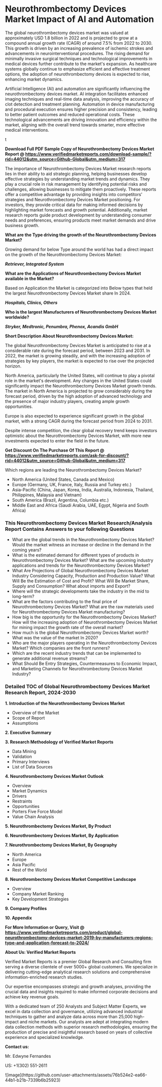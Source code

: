 <h1>Neurothrombectomy Devices Market Impact of AI and Automation</h1><p>The global neurothrombectomy devices market was valued at approximately USD 1.8 billion in 2022 and is projected to grow at a compound annual growth rate (CAGR) of around 7.5% from 2022 to 2030. This growth is driven by an increasing prevalence of ischemic strokes and advancements in neurointerventional procedures. The rising demand for minimally invasive surgical techniques and technological improvements in medical devices further contribute to the market's expansion. As healthcare systems globally continue to emphasize efficient and effective treatment options, the adoption of neurothrombectomy devices is expected to rise, enhancing market dynamics.</p><p>Artificial Intelligence (AI) and automation are significantly influencing the neurothrombectomy devices market. AI integration facilitates enhanced imaging techniques and real-time data analysis, improving the accuracy of clot detection and treatment planning. Automation in device manufacturing and procedural execution ensures higher precision and consistency, leading to better patient outcomes and reduced operational costs. These technological advancements are driving innovation and efficiency within the market, aligning with the overall trend towards smarter, more effective medical interventions.</p>t</p><p id="" class=""><strong>Download Full PDF Sample Copy of Neurothrombectomy Devices Market Report @ <a href="https://www.verifiedmarketreports.com/download-sample/?rid=44012&utm_source=Github-Global&utm_medium=317" target="_blank">https://www.verifiedmarketreports.com/download-sample/?rid=44012&utm_source=Github-Global&utm_medium=317</a></strong></p><p>The importance of&nbsp;Neurothrombectomy Devices Market research reports lies in their ability to aid strategic planning, helping businesses develop effective strategies by understanding market trends and dynamics. They play a crucial role in risk management by identifying potential risks and challenges, allowing businesses to mitigate them proactively. These reports offer a competitive advantage by providing insights into competitors' strategies and Neurothrombectomy Devices Market positioning. For investors, they provide critical data for making informed decisions by highlighting market forecasts and growth potential. Additionally, market research reports guide product development by understanding consumer needs and preferences, ensuring products meet market demands and drive business growth.</p><p><strong>What are the&nbsp;Type driving the growth of the Neurothrombectomy Devices Market?</strong></p><p id="" class="">Growing demand for below Type around the world has had a direct impact on the growth of the Neurothrombectomy Devices Market:</p><em><strong>Retriever, Integrated System</strong></em></p><strong>What are the&nbsp;Applications&nbsp;of Neurothrombectomy Devices Market available in the Market?</strong></p><p id="" class="">Based on Application the Market is categorized into Below types that held the largest Neurothrombectomy Devices Market share In 2024.</p><em><strong>Hospitals, Clinics, Others</strong></em></p><strong>Who is the largest Manufacturers of Neurothrombectomy Devices Market worldwide?</strong></p><p><em><strong>Stryker, Medtronic, Penumbra, Phenox, Acandis GmbH</strong></em></p><p id="" class=""><strong>Short Description About Neurothrombectomy Devices Market:</strong></p><p>The global Neurothrombectomy Devices Market is anticipated to rise at a considerable rate during the forecast period, between 2023 and 2031. In 2022, the market is growing steadily, and with the increasing adoption of strategies by key players, the market is expected to rise over the projected horizon.</p><p>North America, particularly the United States, will continue to play a pivotal role in the market's development. Any changes in the United States could significantly impact the Neurothrombectomy Devices Market growth trends. The market in North America is projected to grow considerably during the forecast period, driven by the high adoption of advanced technology and the presence of major industry players, creating ample growth opportunities.</p><p>Europe is also expected to experience significant growth in the global market, with a strong CAGR during the forecast period from 2024 to 2031.</p><p>Despite intense competition, the clear global recovery trend keeps investors optimistic about the Neurothrombectomy Devices Market, with more new investments expected to enter the field in the future.</p><p id="" class=""><strong>Get Discount On The Purchase Of This Report @ <a href="https://www.verifiedmarketreports.com/ask-for-discount/?rid=44012&utm_source=Github-Global&utm_medium=317" target="_blank">https://www.verifiedmarketreports.com/ask-for-discount/?rid=44012&utm_source=Github-Global&utm_medium=317</a></strong></p>Which regions are leading the Neurothrombectomy Devices Market?</p><ul><li>North America (United States, Canada and Mexico)</li><li>Europe (Germany, UK, France, Italy, Russia and Turkey etc.)</li><li>Asia-Pacific (China, Japan, Korea, India, Australia, Indonesia, Thailand, Philippines, Malaysia and Vietnam)</li><li>South America (Brazil, Argentina, Columbia etc.)</li><li>Middle East and Africa (Saudi Arabia, UAE, Egypt, Nigeria and South Africa)</li></ul><h3 id="" class="">This Neurothrombectomy Devices Market Research/Analysis Report Contains Answers to your following Questions</h3><ul><li>What are the global trends in the Neurothrombectomy Devices Market? Would the market witness an increase or decline in the demand in the coming years?</li><li>What is the estimated demand for different types of products in Neurothrombectomy Devices Market? What are the upcoming industry applications and trends for the Neurothrombectomy Devices Market?</li><li>What Are Projections of Global Neurothrombectomy Devices Market Industry Considering Capacity, Production and Production Value? What Will Be the Estimation of Cost and Profit? What Will Be Market Share, Supply and Consumption? What about imports and Export?</li><li>Where will the strategic developments take the industry in the mid to long-term?</li><li>What are the factors contributing to the final price of Neurothrombectomy Devices Market? What are the raw materials used for Neurothrombectomy Devices Market manufacturing?</li><li>How big is the opportunity for the Neurothrombectomy Devices Market? How will the increasing adoption of Neurothrombectomy Devices Market for mining impact the growth rate of the overall market?</li><li>How much is the global Neurothrombectomy Devices Market worth? What was the value of the market In 2020?</li><li>Who are the major players operating in the Neurothrombectomy Devices Market? Which companies are the front runners?</li><li>Which are the recent industry trends that can be implemented to generate additional revenue streams?</li><li>What Should Be Entry Strategies, Countermeasures to Economic Impact, and Marketing Channels for Neurothrombectomy Devices Market Industry?</li></ul><h3 id="" class="">Detailed TOC of Global Neurothrombectomy Devices Market Research Report, 2024-2030</h3><p id="" class=""><strong>1. Introduction of the Neurothrombectomy Devices Market</strong></p><ul><li>Overview of the Market</li><li>Scope of Report</li><li>Assumptions</li></ul><p id="" class=""><strong>2. Executive Summary</strong></p><p id="" class=""><strong>3. Research Methodology of Verified Market Reports</strong></p><ul><li>Data Mining</li><li>Validation</li><li>Primary Interviews</li><li>List of Data Sources</li></ul><p id="" class=""><strong>4. Neurothrombectomy Devices Market Outlook</strong></p><ul><li>Overview</li><li>Market Dynamics</li><li>Drivers</li><li>Restraints</li><li>Opportunities</li><li>Porters Five Force Model</li><li>Value Chain Analysis</li></ul><p id="" class=""><strong>5. Neurothrombectomy Devices Market, By Product</strong></p><p id="" class=""><strong>6. Neurothrombectomy Devices Market, By Application</strong></p><p id="" class=""><strong>7. Neurothrombectomy Devices Market, By Geography</strong></p><ul><li>North America</li><li>Europe</li><li>Asia Pacific</li><li>Rest of the World</li></ul><p id="" class=""><strong>8. Neurothrombectomy Devices Market Competitive Landscape</strong></p><ul><li>Overview</li><li>Company Market Ranking</li><li>Key Development Strategies</li></ul><p id="" class=""><strong>9. Company Profiles</strong></p><p id="" class=""><strong>10. Appendix</strong></p><p id="" class=""><strong>For More Information or Query, Visit @ <a href="https://www.verifiedmarketreports.com/product/global-neurothrombectomy-devices-market-2019-by-manufacturers-regions-type-and-application-forecast-to-2024/" target="_blank">https://www.verifiedmarketreports.com/product/global-neurothrombectomy-devices-market-2019-by-manufacturers-regions-type-and-application-forecast-to-2024/</a></strong></p><p id="" class=""><strong>About Us: Verified Market Reports</strong></p><p id="" class="">Verified Market Reports is a premier Global Research and Consulting firm serving a diverse clientele of over 5000+ global customers. We specialize in delivering cutting-edge analytical research solutions and comprehensive information-enriched research studies.</p><p id="" class="">Our expertise encompasses strategic and growth analyses, providing the crucial data and insights required to make informed corporate decisions and achieve key revenue goals.</p><p id="" class="">With a dedicated team of 250 Analysts and Subject Matter Experts, we excel in data collection and governance, utilizing advanced industrial techniques to gather and analyze data across more than 25,000 high-impact and niche markets. Our analysts are adept at integrating modern data collection methods with superior research methodologies, ensuring the production of precise and insightful research based on years of collective experience and specialized knowledge.</p><p id="" class=""><strong>Contact us:</strong></p><p id="" class="">Mr. Edwyne Fernandes</p><p id="" class="">US: +1(302) 551-2611</p>
![image](https://github.com/user-attachments/assets/76b524e2-ea66-44b1-b21b-7339b6b25923)
